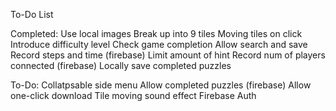 To-Do List

Completed:
Use local images
Break up into 9 tiles
Moving tiles on click
Introduce difficulty level
Check game completion
Allow search and save
Record steps and time (firebase)
Limit amount of hint
Record num of players connected (firebase)
Locally save completed puzzles

To-Do:
Collatpsable side menu
Allow completed puzzles (firebase)
Allow one-click download
Tile moving sound effect
Firebase Auth
